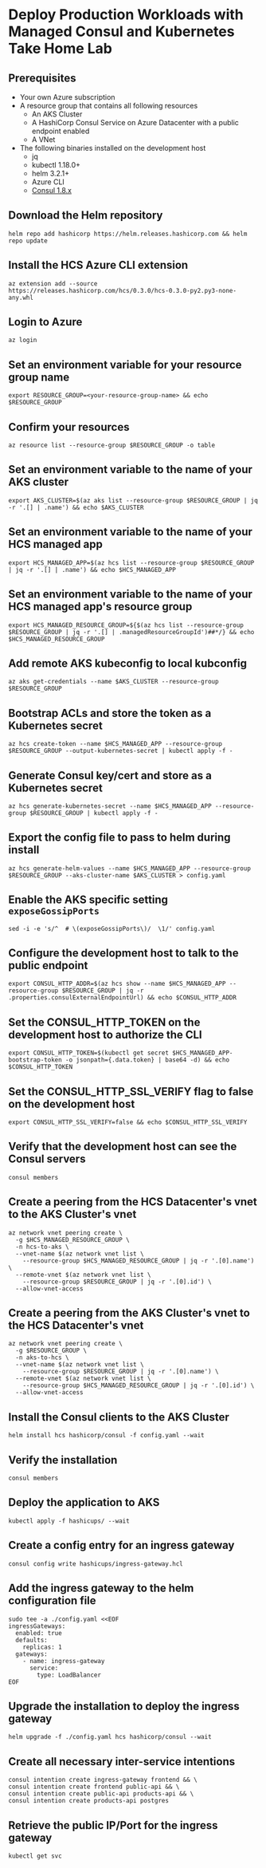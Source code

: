 # Deploy Production Workloads with Managed Consul and Kubernetes Take Home Lab

## Prerequisites

- Your own Azure subscription
- A resource group that contains all following resources
  - An AKS Cluster
  - A HashiCorp Consul Service on Azure Datacenter with a public endpoint enabled
  - A VNet
- The following binaries installed on the development host
  - jq
  - kubectl 1.18.0+
  - helm 3.2.1+
  - Azure CLI
  - [Consul 1.8.x](https://www.consul.io/downloads)

## Download the Helm repository

`helm repo add hashicorp https://helm.releases.hashicorp.com && helm repo update`

## Install the HCS Azure CLI extension

`az extension add --source https://releases.hashicorp.com/hcs/0.3.0/hcs-0.3.0-py2.py3-none-any.whl`

## Login to Azure

`az login`

## Set an environment variable for your resource group name

`export RESOURCE_GROUP=<your-resource-group-name> && echo $RESOURCE_GROUP`

## Confirm your resources

`az resource list --resource-group $RESOURCE_GROUP -o table`

## Set an environment variable to the name of your AKS cluster

`export AKS_CLUSTER=$(az aks list --resource-group $RESOURCE_GROUP | jq -r '.[] | .name') && echo $AKS_CLUSTER`

## Set an environment variable to the name of your HCS managed app

`export HCS_MANAGED_APP=$(az hcs list --resource-group $RESOURCE_GROUP | jq -r '.[] | .name') && echo $HCS_MANAGED_APP`

## Set an environment variable to the name of your HCS managed app's resource group

`export HCS_MANAGED_RESOURCE_GROUP=${$(az hcs list --resource-group $RESOURCE_GROUP | jq -r '.[] | .managedResourceGroupId')##*/} && echo $HCS_MANAGED_RESOURCE_GROUP`

## Add remote AKS kubeconfig to local kubconfig

`az aks get-credentials --name $AKS_CLUSTER --resource-group $RESOURCE_GROUP`

## Bootstrap ACLs and store the token as a Kubernetes secret

`az hcs create-token --name $HCS_MANAGED_APP --resource-group $RESOURCE_GROUP --output-kubernetes-secret | kubectl apply -f -`

## Generate Consul key/cert and store as a Kubernetes secret

`az hcs generate-kubernetes-secret --name $HCS_MANAGED_APP --resource-group $RESOURCE_GROUP | kubectl apply -f -`

## Export the config file to pass to helm during install

`az hcs generate-helm-values --name $HCS_MANAGED_APP --resource-group $RESOURCE_GROUP --aks-cluster-name $AKS_CLUSTER > config.yaml`

## Enable the AKS specific setting `exposeGossipPorts`

`sed -i -e 's/^  # \(exposeGossipPorts\)/  \1/' config.yaml`

## Configure the development host to talk to the public endpoint

`export CONSUL_HTTP_ADDR=$(az hcs show --name $HCS_MANAGED_APP --resource-group $RESOURCE_GROUP | jq -r .properties.consulExternalEndpointUrl) && echo $CONSUL_HTTP_ADDR`

## Set the CONSUL_HTTP_TOKEN on the development host to authorize the CLI

`export CONSUL_HTTP_TOKEN=$(kubectl get secret $HCS_MANAGED_APP-bootstrap-token -o jsonpath={.data.token} | base64 -d) && echo $CONSUL_HTTP_TOKEN`

## Set the CONSUL_HTTP_SSL_VERIFY flag to false on the development host

`export CONSUL_HTTP_SSL_VERIFY=false && echo $CONSUL_HTTP_SSL_VERIFY`

## Verify that the development host can see the Consul servers

`consul members`

## Create a peering from the HCS Datacenter's vnet to the AKS Cluster's vnet

```shell-session
az network vnet peering create \
  -g $HCS_MANAGED_RESOURCE_GROUP \
  -n hcs-to-aks \
  --vnet-name $(az network vnet list \
    --resource-group $HCS_MANAGED_RESOURCE_GROUP | jq -r '.[0].name') \
  --remote-vnet $(az network vnet list \
    --resource-group $RESOURCE_GROUP | jq -r '.[0].id') \
  --allow-vnet-access
```

## Create a peering from the AKS Cluster's vnet to the HCS Datacenter's vnet

```shell-session
az network vnet peering create \
  -g $RESOURCE_GROUP \
  -n aks-to-hcs \
  --vnet-name $(az network vnet list \
    --resource-group $RESOURCE_GROUP | jq -r '.[0].name') \
  --remote-vnet $(az network vnet list \
    --resource-group $HCS_MANAGED_RESOURCE_GROUP | jq -r '.[0].id') \
  --allow-vnet-access
```

## Install the Consul clients to the AKS Cluster

`helm install hcs hashicorp/consul -f config.yaml --wait`

## Verify the installation

`consul members`

## Deploy the application to AKS

`kubectl apply -f hashicups/ --wait`

## Create a config entry for an ingress gateway

`consul config write hashicups/ingress-gateway.hcl`

## Add the ingress gateway to the helm configuration file

```shell-session
sudo tee -a ./config.yaml <<EOF
ingressGateways:
  enabled: true
  defaults:
    replicas: 1
  gateways:
    - name: ingress-gateway
      service:
        type: LoadBalancer
EOF
```

## Upgrade the installation to deploy the ingress gateway

`helm upgrade -f ./config.yaml hcs hashicorp/consul --wait`

## Create all necessary inter-service intentions

```shell-session
consul intention create ingress-gateway frontend && \
consul intention create frontend public-api && \
consul intention create public-api products-api && \
consul intention create products-api postgres
```

## Retrieve the public IP/Port for the ingress gateway

`kubectl get svc`
